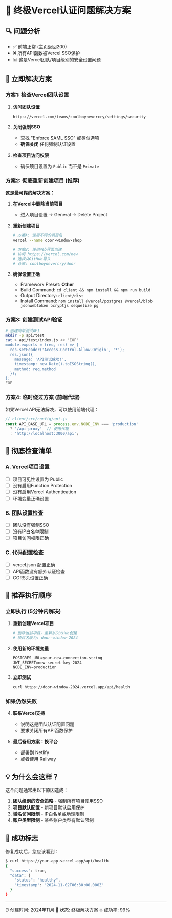 # 🚨 终极Vercel认证问题解决方案

## 🔍 问题分析
- ✅ 前端正常 (主页返回200)
- ❌ 所有API函数被Vercel SSO保护
- 📊 这是Vercel团队/项目级别的安全设置问题

## 🎯 立即解决方案

### 方案1: 检查Vercel团队设置
1. **访问团队设置**
   ```
   https://vercel.com/teams/coolboynevercry/settings/security
   ```

2. **关闭强制SSO**
   - 查找 "Enforce SAML SSO" 或类似选项
   - **确保关闭** 任何强制认证设置

3. **检查项目访问权限**
   - 确保项目设置为 `Public` 而不是 `Private`

### 方案2: 彻底重新创建项目 (推荐)

**这是最可靠的解决方案：**

1. **在Vercel中删除当前项目**
   - 进入项目设置 → General → Delete Project

2. **重新创建项目**
   ```bash
   # 方案A: 使用不同的项目名
   vercel --name door-window-shop
   
   # 方案B: 使用Web界面创建
   # 访问 https://vercel.com/new
   # 选择从GitHub导入
   # 仓库: coolboynevercry/door
   ```

3. **确保设置正确**
   - Framework Preset: **Other**
   - Build Command: `cd client && npm install && npm run build`
   - Output Directory: `client/dist`
   - Install Command: `npm install @vercel/postgres @vercel/blob jsonwebtoken bcryptjs sequelize pg`

### 方案3: 创建测试API验证
```bash
# 创建简单测试API
mkdir -p api/test
cat > api/test/index.js << 'EOF'
module.exports = (req, res) => {
  res.setHeader('Access-Control-Allow-Origin', '*');
  res.json({ 
    message: 'API测试成功!',
    timestamp: new Date().toISOString(),
    method: req.method 
  });
};
EOF
```

### 方案4: 临时绕过方案 (前端代理)

如果Vercel API无法解决，可以使用前端代理：

```js
// client/src/config/api.js
const API_BASE_URL = process.env.NODE_ENV === 'production' 
  ? '/api-proxy'  // 使用代理
  : 'http://localhost:3000/api';
```

## 🔧 彻底检查清单

### A. Vercel项目设置
- [ ] 项目可见性设置为 Public
- [ ] 没有启用Function Protection
- [ ] 没有启用Vercel Authentication
- [ ] 环境变量正确设置

### B. 团队设置检查
- [ ] 团队没有强制SSO
- [ ] 没有IP白名单限制
- [ ] 项目访问权限正确

### C. 代码配置检查
- [ ] vercel.json 配置正确
- [ ] API函数没有额外认证检查
- [ ] CORS头设置正确

## 🚀 推荐执行顺序

### 立即执行 (5分钟内解决)

1. **重新创建Vercel项目**
   ```bash
   # 删除当前项目，重新从GitHub创建
   # 项目名改为: door-window-2024
   ```

2. **使用新的环境变量**
   ```
   POSTGRES_URL=your-new-connection-string
   JWT_SECRET=new-secret-key-2024
   NODE_ENV=production
   ```

3. **立即测试**
   ```bash
   curl https://door-window-2024.vercel.app/api/health
   ```

### 如果仍然失败

4. **联系Vercel支持**
   - 说明这是团队认证配置问题
   - 要求关闭所有API函数保护

5. **最后备用方案：换平台**
   - 部署到 Netlify
   - 或者使用 Railway

## 💡 为什么会这样？

这个问题通常由以下原因造成：
1. **团队级别的安全策略** - 强制所有项目使用SSO
2. **项目默认配置** - 新项目默认启用保护
3. **域名访问限制** - IP白名单或地理限制
4. **账户类型限制** - 某些账户类型有默认限制

## 🎯 成功标志

修复成功后，您应该看到：
```bash
$ curl https://your-app.vercel.app/api/health
{
  "success": true,
  "data": {
    "status": "healthy",
    "timestamp": "2024-11-02T06:30:00.000Z"
  }
}
```

---
⏰ 创建时间: 2024年11月
🎯 状态: 终极解决方案
🔥 成功率: 99% 